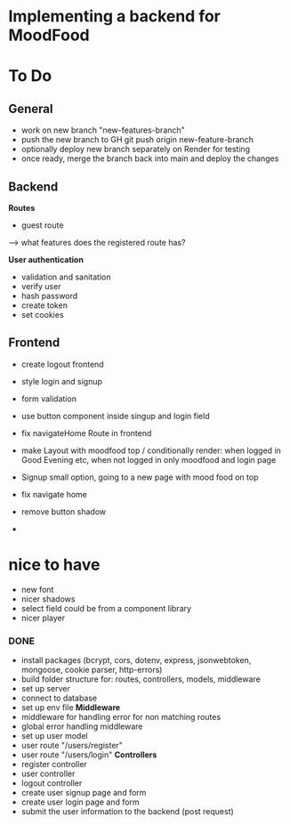 # Implementing a backend for MoodFood

# To Do

## General

- work on new branch "new-features-branch"
- push the new branch to GH git push origin new-feature-branch
- optionally deploy new branch separately on Render for testing
- once ready, merge the branch back into main and deploy the changes

## Backend

**Routes**

- guest route

--> what features does the registered route has?

**User authentication**

- validation and sanitation
- verify user
- hash password
- create token
- set cookies

## Frontend

- create logout frontend
- style login and signup

- form validation

- use button component inside singup and login field
- fix navigateHome Route in frontend
- make Layout with moodfood top / conditionally render: when logged in Good Evening etc, when not logged in only moodfood and login page
- Signup small option, going to a new page with mood food on top
- fix navigate home
- remove button shadow
-

# nice to have

- new font
- nicer shadows
- select field could be from a component library
- nicer player

### DONE

- install packages (bcrypt, cors, dotenv, express, jsonwebtoken, mongoose, cookie parser, http-errors)
- build folder structure for: routes, controllers, models, middleware
- set up server
- connect to database
- set up env file
  **Middleware**
- middleware for handling error for non matching routes
- global error handling middleware
- set up user model
- user route "/users/register"
- user route "/users/login"
  **Controllers**
- register controller
- user controller
- logout controller
- create user signup page and form
- create user login page and form
- submit the user information to the backend (post request)
